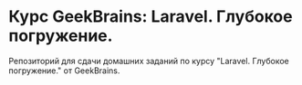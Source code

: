 # Курс GeekBrains: Laravel. Глубокое погружение.

Репозиторий для сдачи домашних заданий по курсу "Laravel. Глубокое погружение." от GeekBrains.
